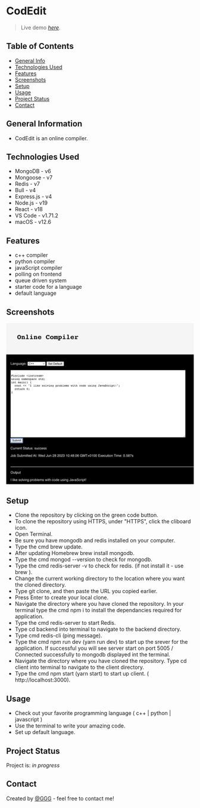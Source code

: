 # CodEdit
> Live demo [_here_](). 

## Table of Contents
* [General Info](#general-information)
* [Technologies Used](#technologies-used)
* [Features](#features)
* [Screenshots](#screenshots)
* [Setup](#setup)
* [Usage](#usage)
* [Project Status](#project-status)
* [Contact](#contact)
<!-- * [License](#license) -->

## General Information
- CodEdit is an online compiler.


## Technologies Used
- MongoDB - v6
- Mongoose - v7
- Redis - v7
- Bull - v4
- Express.js - v4
- Node.js - v19
- React - v18
- VS Code - v1.71.2
- macOS - v12.6

## Features
- c++ compiler
- python compiler
- javaScript compiler
- polling on frontend
- queue driven system
- starter code for a language
- default language 


## Screenshots
![Example screenshot](./screenshots/codedit.png)

<!-- If you have screenshots you'd like to share, include them here. -->

## Setup

<!-- Proceed to describe how to install / get started with the project. -->
- Clone the repository by clicking on the green code button.
- To clone the repository using HTTPS, under "HTTPS", click the cliboard icon.
- Open Terminal.
- Be sure you have mongodb and redis installed on your computer.
- Type the cmd brew update.
- After updating Homebrew brew install mongodb.
- Type the cmd mongod --version to check for mongodb.
- Type the cmd redis-server -v to check for redis. (if not install it - use brew ).
- Change the current working directory to the location where you want the cloned directory.
- Type git clone, and then paste the URL you copied earlier.
- Press Enter to create your local clone.
- Navigate the directory where you have cloned the repository. In your terminal type the cmd npm i to install the dependancies required for application.      
- Type the cmd redis-server to start Redis.
- Type cd backend into terminal to navigate to the backend directory.
- Type cmd redis-cli (ping message).
- Type the cmd npm run dev (yarn run dev) to start up the srever for the application. If successful you will see server start on port 5005 /
Connected successfully to mongodb displayed int the terminal. 
- Navigate the directory where you have cloned the repository. Type cd client into terminal to navigate to the client directory.
- Type the cmd npm start (yarn start) to start up client. ( http://localhost:3000).



## Usage
<!-- How does one go about using it? -->
- Check out your favorite programming language ( c++ | python | javascript )
- Use the terminal to write your amazing code.
- Set up default language.


## Project Status
Project is: _in progress_ 

## Contact
Created by [@GGG](http://3gbg.s3-website.eu-west-2.amazonaws.com/#intro) - feel free to contact me!